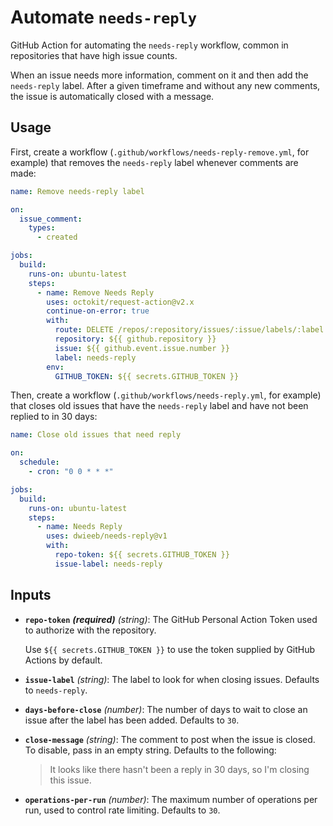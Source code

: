 # Automate `needs-reply`

GitHub Action for automating the `needs-reply` workflow, common in repositories that have high issue counts.

When an issue needs more information, comment on it and then add the `needs-reply` label. After a given timeframe and without any new comments, the issue is automatically closed with a message.

## Usage

First, create a workflow (`.github/workflows/needs-reply-remove.yml`, for example) that removes the `needs-reply` label whenever comments are made:

```yml
name: Remove needs-reply label

on:
  issue_comment:
    types:
      - created

jobs:
  build:
    runs-on: ubuntu-latest
    steps:
      - name: Remove Needs Reply
        uses: octokit/request-action@v2.x
        continue-on-error: true
        with:
          route: DELETE /repos/:repository/issues/:issue/labels/:label
          repository: ${{ github.repository }}
          issue: ${{ github.event.issue.number }}
          label: needs-reply
        env:
          GITHUB_TOKEN: ${{ secrets.GITHUB_TOKEN }}
```

Then, create a workflow (`.github/workflows/needs-reply.yml`, for example) that closes old issues that have the `needs-reply` label and have not been replied to in 30 days:

```yml
name: Close old issues that need reply

on:
  schedule:
    - cron: "0 0 * * *"

jobs:
  build:
    runs-on: ubuntu-latest
    steps:
      - name: Needs Reply
        uses: dwieeb/needs-reply@v1
        with:
          repo-token: ${{ secrets.GITHUB_TOKEN }}
          issue-label: needs-reply
```

## Inputs

- **`repo-token`** _**(required)**_ _(string)_: The GitHub Personal Action Token used to authorize with the repository.

    Use `${{ secrets.GITHUB_TOKEN }}` to use the token supplied by GitHub Actions by default.

- **`issue-label`** _(string)_: The label to look for when closing issues. Defaults to `needs-reply`.
- **`days-before-close`** _(number)_: The number of days to wait to close an issue after the label has been added. Defaults to `30`.
- **`close-message`** _(string)_: The comment to post when the issue is closed. To disable, pass in an empty string. Defaults to the following:

    > It looks like there hasn't been a reply in 30 days, so I'm closing this issue.

- **`operations-per-run`** _(number)_: The maximum number of operations per run, used to control rate limiting. Defaults to `30`.

